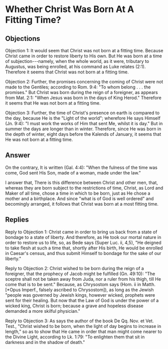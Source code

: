 # Whether Christ Was Born At A Fitting Time?

## Objections

Objection 1: It would seem that Christ was not born at a fitting time. Because Christ came in order to restore liberty to His own. But He was born at a time of subjection---namely, when the whole world, as it were, tributary to Augustus, was being enrolled, at his command as Luke relates (2:1). Therefore it seems that Christ was not born at a fitting time.

Objection 2: Further, the promises concerning the coming of Christ were not made to the Gentiles; according to Rom. 9:4: "To whom belong . . . the promises." But Christ was born during the reign of a foreigner, as appears from Mat. 2:1: "When Jesus was born in the days of King Herod." Therefore it seems that He was not born at a fitting time.

Objection 3: Further, the time of Christ's presence on earth is compared to the day, because He is the "Light of the world"; wherefore He says Himself (Jn. 9:4): "I must work the works of Him that sent Me, whilst it is day." But in summer the days are longer than in winter. Therefore, since He was born in the depth of winter, eight days before the Kalends of January, it seems that He was not born at a fitting time.

## Answer

On the contrary, It is written (Gal. 4:4): "When the fulness of the time was come, God sent His Son, made of a woman, made under the law."

I answer that, There is this difference between Christ and other men, that, whereas they are born subject to the restrictions of time, Christ, as Lord and Maker of all time, chose a time in which to be born, just as He chose a mother and a birthplace. And since "what is of God is well ordered" and becomingly arranged, it follows that Christ was born at a most fitting time.

## Replies

Reply to Objection 1: Christ came in order to bring us back from a state of bondage to a state of liberty. And therefore, as He took our mortal nature in order to restore us to life, so, as Bede says (Super Luc. ii, 4,5), "He deigned to take flesh at such a time that, shortly after His birth, He would be enrolled in Caesar's census, and thus submit Himself to bondage for the sake of our liberty."

Reply to Objection 2: Christ wished to be born during the reign of a foreigner, that the prophecy of Jacob might be fulfilled (Gn. 49:10): "The sceptre shall not be taken away from Juda, nor a ruler from his thigh, till He come that is to be sent." Because, as Chrysostom says (Hom. ii in Matth. [*Opus Imperf., falsely ascribed to Chrysostom]), as long as the Jewish "people was governed by Jewish kings, however wicked, prophets were sent for their healing. But now that the Law of God is under the power of a wicked king, Christ is born; because a grave and hopeless disease demanded a more skilful physician."

Reply to Objection 3: As says the author of the book De Qq. Nov. et Vet. Test., "Christ wished to be born, when the light of day begins to increase in length," so as to show that He came in order that man might come nearer to the Divine Light, according to Lk. 1:79: "To enlighten them that sit in darkness and in the shadow of death."